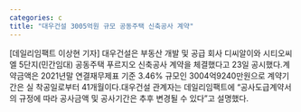 ```yaml
---
categories: c
title: "대우건설 3005억원 규모 공동주택 신축공사 계약"
---
```

[데일리임팩트 이상현 기자] 대우건설은 부동산 개발 및 공급 회사 디씨알이와 시티오씨엘 5단지(민간임대) 공동주택 푸르지오 신축공사 계약을 체결했다고 23일 공시했다.계약금액은 2021년말 연결재무제표 기준 3.46% 규모인 3004억9240만원으로 계약기간은 실 착공일로부터 41개월이다.대우건설 관계자는 데일리임팩트에 “공사도급계약서의 규정에 따라 공사금액 및 공사기간은 추후 변경될 수 있다”고 설명했다.